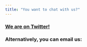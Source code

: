 ```yaml
---
title: "You want to chat with us?"
---
```


### [We are on Twitter!](https://twitter.com/SlowpenScience) 

### Alternatively, you can email us: 
